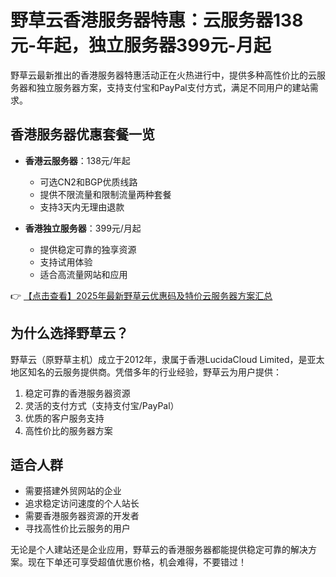 # 野草云香港服务器特惠：云服务器138元-年起，独立服务器399元-月起

野草云最新推出的香港服务器特惠活动正在火热进行中，提供多种高性价比的云服务器和独立服务器方案，支持支付宝和PayPal支付方式，满足不同用户的建站需求。

## 香港服务器优惠套餐一览

- **香港云服务器**：138元/年起
  - 可选CN2和BGP优质线路
  - 提供不限流量和限制流量两种套餐
  - 支持3天内无理由退款

- **香港独立服务器**：399元/月起
  - 提供稳定可靠的独享资源
  - 支持试用体验
  - 适合高流量网站和应用

👉 [【点击查看】2025年最新野草云优惠码及特价云服务器方案汇总](https://bit.ly/yecaoyun)

## 为什么选择野草云？

野草云（原野草主机）成立于2012年，隶属于香港LucidaCloud Limited，是亚太地区知名的云服务提供商。凭借多年的行业经验，野草云为用户提供：

1. 稳定可靠的香港服务器资源
2. 灵活的支付方式（支持支付宝/PayPal）
3. 优质的客户服务支持
4. 高性价比的服务器方案

## 适合人群

- 需要搭建外贸网站的企业
- 追求稳定访问速度的个人站长
- 需要香港服务器资源的开发者
- 寻找高性价比云服务的用户

无论是个人建站还是企业应用，野草云的香港服务器都能提供稳定可靠的解决方案。现在下单还可享受超值优惠价格，机会难得，不要错过！